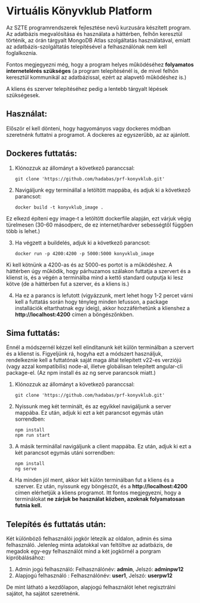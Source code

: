 # Virtuális Könyvklub Platform
Az SZTE programrendszerek fejlesztése nevű kurzusára készített program. Az adatbázis megvalósítása és használata a háttérben, felhőn keresztül történik, az órán tárgyalt MongoDB Atlas szolgáltatás használatával, emiatt az adatbázis-szolgáltatás telepítésével a felhasználónak nem kell foglalkoznia.

Fontos megjegyezni még, hogy a program helyes működéséhez **folyamatos internetelérés szükséges** (a program telepítésénél is, de mivel felhőn keresztül kommunikál az adatbázissal, ezért az alapvető működéshez is.)

A kliens és szerver telepítéséhez pedig a lentebb tárgyalt lépések szükségesek.
## Használat:
Először el kell dönteni, hogy hagyományos vagy dockeres módban szeretnénk futtatni a programot. A dockeres az egyszerűbb, az az ajánlott.
## Dockeres futtatás:
1. Klónozzuk az állományt a következő paranccsal:
   ```
   git clone 'https://github.com/hadabas/prf-konyvklub.git'
   ```
2. Navigáljunk egy terminállal a letöltött mappába, és adjuk ki a következő parancsot:
   ```
   docker build -t konyvklub_image .
   ```
Ez elkezd építeni egy image-t a letöltött dockerfile alapján, ezt várjuk végig türelmesen (30-60 másodperc, de ez internet/hardver sebességtől függően több is lehet.)

3. Ha végzett a buildelés, adjuk ki a következő parancsot:
   ```
   docker run -p 4200:4200 -p 5000:5000 konyvklub_image
   ```
Ki kell kötnünk a 4200-as és az 5000-es portot is a működéshez. A háttérben úgy működik, hogy párhuzamos szálakon futtatja a szervert és a klienst is, és a végén a terminálba mind a kettő standard outputja ki lesz kötve (de a háttérben fut a szerver, és a kliens is.)


4. Ha ez a parancs is lefutott (vigyázzunk, mert lehet hogy 1-2 percet várni kell a futtatás során hogy tényleg minden lefusson, a package installációk eltarthatnak egy ideig), akkor hozzáférhetünk a klienshez a
   **http://localhost:4200**
címen a böngészőnkben.

## Sima futtatás:
Ennél a módszernél kézzel kell elindítanunk két külön terminálban a szervert és a klienst is. Figyeljünk rá, hogyha ezt a módszert használjuk, rendelkeznie kell a futtatónak saját maga által telepített v22-es verziójú (vagy azzal kompatibilis) node-al, illetve globálisan telepített angular-cli package-el. (Az npm install és az ng serve parancsok miatt.)

1. Klónozzuk az állományt a következő paranccsal:
   ```
   git clone 'https://github.com/hadabas/prf-konyvklub.git'
   ```
2. Nyissunk meg két terminált, és az egyikkel navigáljunk a server mappába. Ez után, adjuk ki ezt a két parancsot egymás után sorrendben:
   ```
   npm install
   npm run start
   ```
3. A másik terminállal navigáljunk a client mappába. Ez után, adjuk ki ezt a két parancsot egymás utáni sorrendben:
   ```
   npm install
   ng serve
   ```
4. Ha minden jól ment, akkor két külön terminálban fut a kliens és a szerver. Ez után, nyissunk egy böngészőt, és a
   **http://localhost:4200**
címen elérhetjük a kliens programot. Itt fontos megjegyezni, hogy a terminálokat **ne zárjuk be használat közben, azoknak folyamatosan futnia kell.**

## Telepítés és futtatás után:
Két különböző felhasználói jogkör létezik az oldalon, admin és sima felhasználó. Jelenleg minta adatokkal van feltöltve az adatbázis, de megadok egy-egy felhasználót mind a két jogkörnél a porgram kipróbálásához:
1. Admin jogú felhasználó: Felhasználónév: **admin**, Jelszó: **adminpw12**
2. Alapjogú felhasználó  : Felhasználónév: **user1**, Jelszó: **userpw12**

De mint látható a kezdőlapon, alapjogú felhasználót lehet regisztrálni sajátot, ha sajátot szeretnénk.

